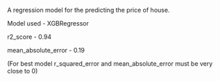 A regression model for the predicting the price of house.

Model used - XGBRegressor

r2_score -  0.94

mean_absolute_error - 0.19

(For best model r_squared_error and mean_absolute_error must be very close to 0)
